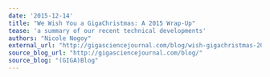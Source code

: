 ```yaml
---
date: '2015-12-14'
title: "We Wish You a GigaChristmas: A 2015 Wrap-Up"
tease: 'a summary of our recent technical developments'
authors: "Nicole Nogoy"
external_url: "http://gigasciencejournal.com/blog/wish-gigachristmas-2015-wrap/"
source_blog_url: "http://gigasciencejournal.com/blog/"
source_blog: "(GIGA)Blog"
---
```

